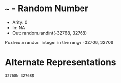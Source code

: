 # `~` - Random Number

- Arity: 0
- In: NA
- Out: random.randint(-32768, 32768)

Pushes a random integer in the range -32768, 32768

# Alternate Representations

```
32768N 32768Ṛ
```
